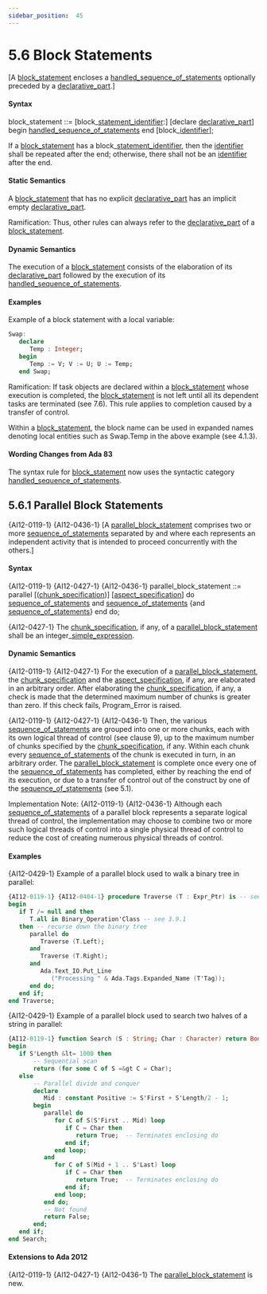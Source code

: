 ```yaml
---
sidebar_position:  45
---
```


# 5.6  Block Statements

[A [block_statement](./AA-5.6#S0191) encloses a [handled_sequence_of_statements](./AA-11.2#S0304) optionally preceded by a [declarative_part](./AA-3.11#S0086).] 


#### Syntax

block_statement<a id="S0191"></a> ::= 
   [block_[statement_identifier](./AA-5.1#S0172):]
       [declare
            [declarative_part](./AA-3.11#S0086)]
        begin
            [handled_sequence_of_statements](./AA-11.2#S0304)
        end [block_[identifier](./AA-2.3#S0002)];

If a [block_statement](./AA-5.6#S0191) has a block_[statement_identifier](./AA-5.1#S0172), then the [identifier](./AA-2.3#S0002) shall be repeated after the end; otherwise, there shall not be an [identifier](./AA-2.3#S0002) after the end. 


#### Static Semantics

A [block_statement](./AA-5.6#S0191) that has no explicit [declarative_part](./AA-3.11#S0086) has an implicit empty [declarative_part](./AA-3.11#S0086). 

Ramification: Thus, other rules can always refer to the [declarative_part](./AA-3.11#S0086) of a [block_statement](./AA-5.6#S0191). 


#### Dynamic Semantics

The execution of a [block_statement](./AA-5.6#S0191) consists of the elaboration of its [declarative_part](./AA-3.11#S0086) followed by the execution of its [handled_sequence_of_statements](./AA-11.2#S0304). 


#### Examples

Example of a block statement with a local variable: 

```ada
Swap:
   declare
      Temp : Integer;
   begin
      Temp := V; V := U; U := Temp;
   end Swap;

```

Ramification: If task objects are declared within a [block_statement](./AA-5.6#S0191) whose execution is completed, the [block_statement](./AA-5.6#S0191) is not left until all its dependent tasks are terminated (see 7.6). This rule applies to completion caused by a transfer of control.

Within a [block_statement](./AA-5.6#S0191), the block name can be used in expanded names denoting local entities such as Swap.Temp in the above example (see 4.1.3). 


#### Wording Changes from Ada 83

The syntax rule for [block_statement](./AA-5.6#S0191) now uses the syntactic category [handled_sequence_of_statements](./AA-11.2#S0304). 


## 5.6.1  Parallel Block Statements

{AI12-0119-1} {AI12-0436-1} [A [parallel_block_statement](./AA-5.6#S0192) comprises two or more [sequence_of_statements](./AA-5.1#S0166) separated by and where each represents an independent activity that is intended to proceed concurrently with the others.]


#### Syntax

{AI12-0119-1} {AI12-0427-1} {AI12-0436-1} parallel_block_statement<a id="S0192"></a> ::= 
    parallel [([chunk_specification](./AA-5.5#S0180))] [[aspect_specification](./AA-13.1#S0346)] do
       [sequence_of_statements](./AA-5.1#S0166)
    and
       [sequence_of_statements](./AA-5.1#S0166)
   {and
       [sequence_of_statements](./AA-5.1#S0166)}
    end do;

{AI12-0427-1} The [chunk_specification](./AA-5.5#S0180), if any, of a [parallel_block_statement](./AA-5.6#S0192) shall be an integer_[simple_expression](./AA-4.4#S0138). 


#### Dynamic Semantics

{AI12-0119-1} {AI12-0427-1} For the execution of a [parallel_block_statement](./AA-5.6#S0192), the [chunk_specification](./AA-5.5#S0180) and the [aspect_specification](./AA-13.1#S0346), if any, are elaborated in an arbitrary order. After elaborating the [chunk_specification](./AA-5.5#S0180), if any, a check is made that the determined maximum number of chunks is greater than zero. If this check fails, Program_Error is raised. 

{AI12-0119-1} {AI12-0427-1} {AI12-0436-1} Then, the various [sequence_of_statements](./AA-5.1#S0166) are grouped into one or more chunks, each with its own logical thread of control (see clause 9), up to the maximum number of chunks specified by the [chunk_specification](./AA-5.5#S0180), if any. Within each chunk every [sequence_of_statements](./AA-5.1#S0166) of the chunk is executed in turn, in an arbitrary order. The [parallel_block_statement](./AA-5.6#S0192) is complete once every one of the [sequence_of_statements](./AA-5.1#S0166) has completed, either by reaching the end of its execution, or due to a transfer of control out of the construct by one of the [sequence_of_statements](./AA-5.1#S0166) (see 5.1).

Implementation Note: {AI12-0119-1} {AI12-0436-1} Although each [sequence_of_statements](./AA-5.1#S0166) of a parallel block represents a separate logical thread of control, the implementation may choose to combine two or more such logical threads of control into a single physical thread of control to reduce the cost of creating numerous physical threads of control. 


#### Examples

{AI12-0429-1} Example of a parallel block used to walk a binary tree in parallel:

```ada
{AI12-0119-1} {AI12-0404-1} procedure Traverse (T : Expr_Ptr) is -- see 3.9.1
begin
   if T /= null and then
      T.all in Binary_Operation'Class -- see 3.9.1
   then -- recurse down the binary tree
      parallel do
         Traverse (T.Left);
      and
         Traverse (T.Right);
      and
         Ada.Text_IO.Put_Line
            ("Processing " & Ada.Tags.Expanded_Name (T'Tag));
      end do;
   end if;
end Traverse;

```

{AI12-0429-1} Example of a parallel block used to search two halves of a string in parallel:

```ada
{AI12-0119-1} function Search (S : String; Char : Character) return Boolean is
begin
   if S'Length &lt= 1000 then
       -- Sequential scan
       return (for some C of S =&gt C = Char);
   else
       -- Parallel divide and conquer
       declare
          Mid : constant Positive := S'First + S'Length/2 - 1;
       begin
          parallel do
             for C of S(S'First .. Mid) loop
                if C = Char then
                   return True;  -- Terminates enclosing do
                end if;
             end loop;
          and
             for C of S(Mid + 1 .. S'Last) loop
                if C = Char then
                   return True;  -- Terminates enclosing do
                end if;
             end loop;
          end do;
          -- Not found
          return False;
       end;
   end if;
end Search;

```


#### Extensions to Ada 2012

{AI12-0119-1} {AI12-0427-1} {AI12-0436-1} The [parallel_block_statement](./AA-5.6#S0192) is new. 


